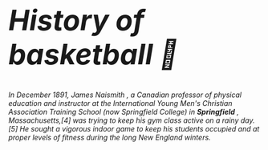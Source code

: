 # *<h1> History of basketball 🏀*

###### In December 1891, *James Naismith* , a Canadian professor of physical education and instructor at the International Young Men's Christian Association Training School (now Springfield College) in **Springfield** , Massachusetts,[4] was trying to keep his gym class active on a rainy day.[5] He sought a vigorous indoor game to keep his students occupied and at proper levels of fitness during the long New England winters. 
  
  
